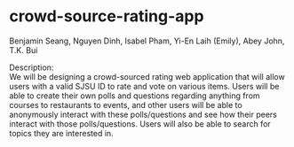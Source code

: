 # crowd-source-rating-app

Benjamin Seang, Nguyen Dinh, Isabel Pham, Yi-En Laih (Emily), Abey John, T.K. Bui

Description:  
We will be designing a crowd-sourced rating web application that will allow users with a valid SJSU ID to rate and vote on various items. Users will be able to create their own polls and questions regarding anything from courses to restaurants to events, and other users will be able to anonymously interact with these polls/questions and see how their peers interact with those polls/questions. Users will also be able to search for topics they are interested in. 
